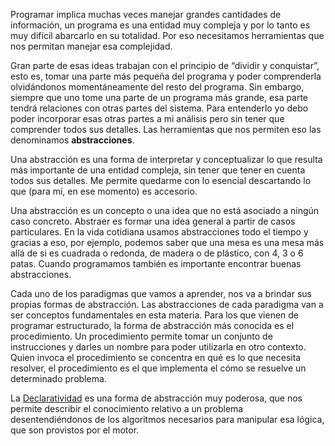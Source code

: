 Programar implica muchas veces manejar grandes cantidades de información, un programa es una entidad muy compleja y por lo tanto es muy difícil abarcarlo en su totalidad. Por eso necesitamos herramientas que nos permitan manejar esa complejidad.

Gran parte de esas ideas trabajan con el principio de “dividir y conquistar”, esto es, tomar una parte más pequeña del programa y poder comprenderla olvidándonos momentáneamente del resto del programa. Sin embargo, siempre que uno tome una parte de un programa más grande, esa parte tendrá relaciones con otras partes del sistema. Para entenderlo yo debo poder incorporar esas otras partes a mi análisis pero sin tener que comprender todos sus detalles. Las herramientas que nos permiten eso las denominamos **abstracciones**.

Una abstracción es una forma de interpretar y conceptualizar lo que resulta más importante de una entidad compleja, sin tener que tener en cuenta todos sus detalles. Me permite quedarme con lo esencial descartando lo que (para mí, en ese momento) es accesorio.

Una abstracción es un concepto o una idea que no está asociado a ningún caso concreto. Abstraer es formar una idea general a partir de casos particulares. En la vida cotidiana usamos abstracciones todo el tiempo y gracias a eso, por ejemplo, podemos saber que una mesa es una mesa más allá de si es cuadrada o redonda, de madera o de plástico, con 4, 3 o 6 patas. Cuando programamos también es importante encontrar buenas abstracciones.

Cada uno de los paradigmas que vamos a aprender, nos va a brindar sus propias formas de abstracción. Las abstracciones de cada paradigma van a ser conceptos fundamentales en esta materia. Para los que vienen de programar estructurado, la forma de abstracción más conocida es el procedimiento. Un procedimiento permite tomar un conjunto de instrucciones y darles un nombre para poder utilizarla en otro contexto. Quien invoca el procedimiento se concentra en qué es lo que necesita resolver, el procedimiento es el que implementa el cómo se resuelve un determinado problema.

La [Declaratividad](declaratividad.html) es una forma de abstracción muy poderosa, que nos permite describir el conocimiento relativo a un problema desentendiéndonos de los algoritmos necesarios para manipular esa lógica, que son provistos por el motor.
